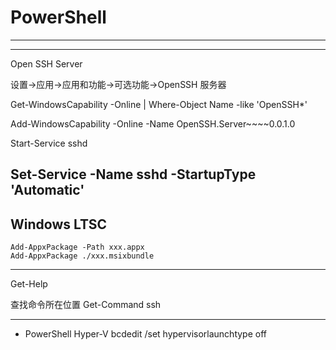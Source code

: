 # PowerShell

---





---



Open SSH Server


设置->应用->应用和功能->可选功能->OpenSSH 服务器


Get-WindowsCapability -Online | Where-Object Name -like 'OpenSSH*'


Add-WindowsCapability -Online -Name OpenSSH.Server~~~~0.0.1.0


Start-Service sshd


Set-Service -Name sshd -StartupType 'Automatic'
---

## Windows LTSC

```
Add-AppxPackage -Path xxx.appx
Add-AppxPackage ./xxx.msixbundle

```

---

Get-Help


查找命令所在位置
Get-Command ssh


---

- PowerShell Hyper-V
bcdedit /set hypervisorlaunchtype off